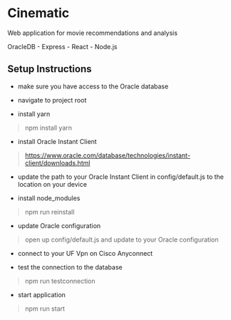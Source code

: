 # Cinematic

Web application for movie recommendations and analysis

OracleDB - Express - React - Node.js

## Setup Instructions

* make sure you have access to the Oracle database
* navigate to project root

* install yarn
> npm install yarn

* install Oracle Instant Client
> https://www.oracle.com/database/technologies/instant-client/downloads.html

* update the path to your Oracle Instant Client in config/default.js to the location on your device

* install node_modules
> npm run reinstall 

* update Oracle configuration
> open up config/default.js and update to your Oracle configuration

* connect to your UF Vpn on Cisco Anyconnect

* test the connection to the database
> npm run testconnection

* start application
> npm run start